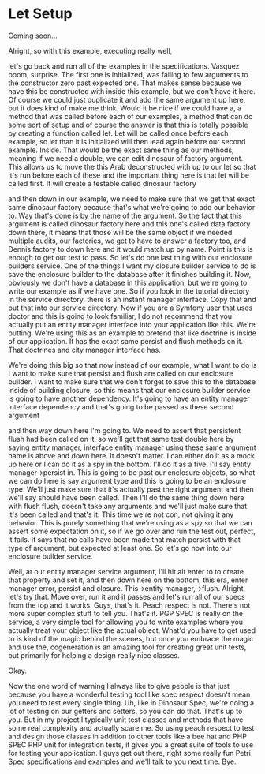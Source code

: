 # Let Setup

Coming soon...

Alright, so with this example, executing really well,

let's go back and run all of the examples in the specifications. Vasquez boom,
surprise. The first one is initialized, was failing to few arguments to the
constructor zero past expected one. That makes sense because we have this be
constructed with inside this example, but we don't have it here. Of course we could
just duplicate it and add the same argument up here, but it does kind of make me
think. Would it be nice if we could have a, a method that was called before each of
our examples, a method that can do some sort of setup and of course the answer is
that this is totally possible by creating a function called let. Let will be called
once before each example, so let than it is initialized will then lead again before
our second example. Inside. That would be the exact same thing as our methods,
meaning if we need a double, we can edit dinosaur of factory argument. This allows us
to move the this Arab deconstructed with up to our let so that it's run before each
of these and the important thing here is that let will be called first. It will
create a testable called dinosaur factory

and then down in our example, we need to make sure that we get that exact same
dinosaur factory because that's what we're going to add our behavior to. Way that's
done is by the name of the argument. So the fact that this argument is called
dinosaur factory here and this one's called data factory down there, it means that
those will be the same object if we needed multiple audits, our factories, we get to
have to answer a factory too, and Dennis factory to down here and it would match up
by name. Point is this is enough to get our test to pass. So let's do one last thing
with our enclosure builders service. One of the things I want my closure builder
service to do is save the enclosure builder to the database after it finishes
building it. Now, obviously we don't have a database in this application, but we're
going to write our example as if we have one. So if you look in the tutorial
directory in the service directory, there is an instant manager interface. Copy that
and put that into our service directory. Now if you are a Symfony user that uses
doctor and this is going to look familiar, I do not recommend that you actually put
an entity manager interface into your application like this. We're putting. We're
using this as an example to pretend that like doctrine is inside of our application.
It has the exact same persist and flush methods on it. That doctrines and city
manager interface has.

We're doing this big so that now instead of our example, what I want to do is I want
to make sure that persist and flush are called on our enclosure builder. I want to
make sure that we don't forget to save this to the database inside of building
closure, so this means that our enclosure builder service is going to have another
dependency. It's going to have an entity manager interface dependency and that's
going to be passed as these second argument

and then way down here I'm going to. We need to assert that persistent flush had been
called on it, so we'll get that same test double here by saying entity manager,
interface entity manager using these same argument name is above and down here. It
doesn't matter. I can either do it as a mock up here or I can do it as a spy in the
bottom. I'll do it as a five. I'll say entity manager->persist in. This is going to
be past our enclosure objects, so what we can do here is say argument type and this
is going to be an enclosure type. We'll just make sure that it's actually past the
right argument and then we'll say should have been called. Then I'll do the same
thing down here with flush flush, doesn't take any arguments and we'll just make sure
that it's been called and that's it. This time we're not con, not giving it any
behavior. This is purely something that we're using as a spy so that we can assert
some expectation on it, so if we go over and run the test out, perfect, it fails. It
says that no calls have been made that match persist with that type of argument, but
expected at least one. So let's go now into our enclosure builder service.

Well, at our entity manager service argument, I'll hit alt enter to to create that
property and set it, and then down here on the bottom, this era, enter manager error,
persist and closure. This->entity manager,->flush. Alright, let's try that. Move
over, run it and it passes and let's run all of our specs from the top and it works.
Guys, that's it. Peach respect is not. There's not more super complex stuff to tell
you. That's it. PGP SPEC is really on the service, a very simple tool for allowing
you to write examples where you actually treat your object like the actual object.
What'd you have to get used to is kind of the magic behind the scenes, but once you
embrace the magic and use the, cogeneration is an amazing tool for creating great
unit tests, but primarily for helping a design really nice classes.

Okay.

Now the one word of warning I always like to give people is that just because you
have a wonderful testing tool like spec respect doesn't mean you need to test every
single thing. Uh, like in Dinosaur Spec, we're doing a lot of testing on our getters
and setters, so you can do that. That's up to you. But in my project I typically unit
test classes and methods that have some real complexity and actually scare me. So
using peach respect to test and design those classes in addition to other tools like
a bee hat and PHP SPEC PHP unit for integration tests, it gives you a great suite of
tools to use for testing your application. I guys get out there, right some really
fun Petri Spec specifications and examples and we'll talk to you next time. Bye.